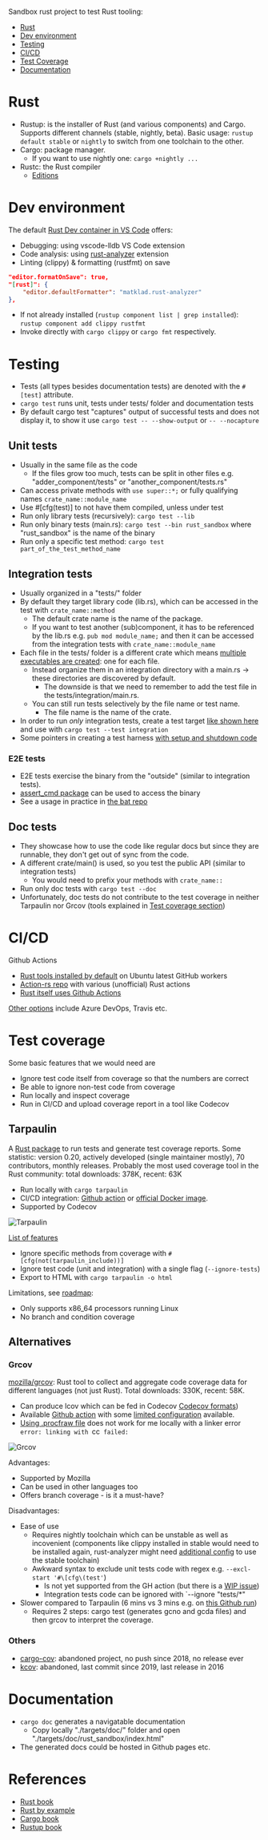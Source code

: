 Sandbox rust project to test Rust tooling:

- [Rust](#rust)
- [Dev environment](#dev-environment)
- [Testing](#testing)
- [CI/CD](#cicd)
- [Test Coverage](#test-coverage)
- [Documentation](#documentation)

# Rust

- Rustup: is the installer of Rust (and various components) and Cargo.
  Supports different channels (stable, nightly, beta). Basic usage: `rustup default stable` or
  `nightly` to switch from one toolchain to the other.
- Cargo: package manager.
  - If you want to use nightly one: `cargo +nightly ...` 
- Rustc: the Rust compiler
  - [Editions](https://doc.rust-lang.org/edition-guide/introduction.html)

# Dev environment

The default [Rust Dev container in VS
Code](https://github.com/microsoft/vscode-dev-containers/tree/main/containers/rust) offers:

- Debugging: using vscode-lldb VS Code extension
- Code analysis: using [rust-analyzer](https://marketplace.visualstudio.com/items?itemName=matklad.rust-analyzer) extension
- Linting (clippy) & formatting (rustfmt) on save
```json
"editor.formatOnSave": true, 
"[rust]": { 
    "editor.defaultFormatter": "matklad.rust-analyzer"
},
```
  - If not already installed (`rustup component list | grep installed`): `rustup component add
    clippy rustfmt`
  - Invoke directly with `cargo clippy` or `cargo fmt` respectively.

# Testing

- Tests (all types besides documentation tests) are denoted with the `#[test]` attribute.
- `cargo test` runs unit, tests under tests/ folder and documentation tests
- By default cargo test "captures" output of successful tests and does not display it, to show it
use `cargo test -- --show-output` or `-- --nocapture`

## Unit tests

- Usually in the same file as the code
  - If the files grow too much, tests can be split in other files e.g. "adder_component/tests" or
    "another_component/tests.rs"
- Can access private methods with `use super::*;` or fully qualifying names `crate_name::module_name`
- Use #[cfg(test)] to not have them compiled, unless under test
- Run only library tests (recursively): `cargo test --lib`
- Run only binary tests (main.rs): `cargo test --bin rust_sandbox` where "rust_sandbox" is the name of
  the binary
- Run only a specific test method: `cargo test part_of_the_test_method_name`

## Integration tests

- Usually organized in a "tests/" folder
- By default they target library code (lib.rs), which can be accessed in the test with `crate_name::method`
  - The default crate name is the name of the package.
  - If you want to test another (sub)component, it has to be referenced by the lib.rs e.g. `pub mod
    module_name;` and then it can be accessed from the integration tests with
    `crate_name::module_name`
- Each file in the tests/ folder is a different crate which means [multiple executables are created](https://mozilla.github.io/application-services/book/design/test-faster.html#appendix-how-to-avoid-redundant-compiles-for-benchmarks-and-integration-tests): one for each file.
  - Instead organize them in an integration directory with a main.rs -> these directories are
    discovered by default.
    - The downside is that we need to remember to add the test file in the tests/integration/main.rs.
  - You can still run tests selectively by the file name or test name.
    - The file name is the name of the crate.
- In order to run *only* integration tests, create a test target [like
  shown here](https://joshleeb.com/blog/rust-integration-tests/) and use with `cargo test --test integration` 
- Some pointers in creating a test harness [with setup and shutdown
  code](https://tjtelan.com/blog/rust-custom-test-harness/)

### E2E tests

- E2E tests exercise the binary from the "outside" (similar to integration tests).
- [assert_cmd package](https://crates.io/crates/assert_cmd) can be used to access the binary
- See a usage in practice in [the bat
  repo](https://github.com/sharkdp/bat/blob/master/tests/integration_tests.rs)

## Doc tests

- They showcase how to use the code like regular docs but since they are runnable, they don't get out
  of sync from the code. 
- A different crate/main() is used, so you test the public API (similar to integration tests)
  - You would need to prefix your methods with `crate_name::`
- Run only doc tests with `cargo test --doc`
- Unfortunately, doc tests do not contribute to the test coverage in neither Tarpaulin nor Grcov
  (tools explained in [Test coverage section](#test-coverage))

# CI/CD

Github Actions
  - [Rust tools
    installed by default](https://github.com/actions/virtual-environments/blob/ubuntu20/20220227.1/images/linux/Ubuntu2004-Readme.md#rust-tools)
    on Ubuntu latest GitHub workers
  - [Action-rs repo](https://github.com/actions-rs) with various (unofficial) Rust actions
  - [Rust itself uses Github
    Actions](https://blog.rust-lang.org/inside-rust/2020/07/23/rust-ci-is-moving-to-github-actions.html)
  
[Other options](https://doc.rust-lang.org/cargo/guide/continuous-integration.html) include Azure
DevOps, Travis etc.  

# Test coverage

Some basic features that we would need are

- Ignore test code itself from coverage so that the numbers are correct
- Be able to ignore non-test code from coverage
- Run locally and inspect coverage
- Run in CI/CD and upload coverage report in a tool like Codecov

## Tarpaulin

A [Rust package](https://crates.io/crates/cargo-tarpaulin) to run tests and generate test coverage
reports. Some statistic: version 0.20, actively developed (single maintainer mostly), 70
contributors, monthly releases. Probably the most used coverage tool in the Rust community: total downloads: 378K, recent: 63K

- Run locally with `cargo tarpaulin` 
- CI/CD integration: [Github action](https://github.com/marketplace/actions/rust-tarpaulin) or
[official Docker
image](https://github.com/xd009642/tarpaulin#github-actions).
- Supported by Codecov

![Tarpaulin](/docs/tarpaulin.jpg)

[List of features](https://github.com/xd009642/tarpaulin#features)

- Ignore specific methods from coverage with `#[cfg(not(tarpaulin_include))]`
- Ignore test code (unit and integration) with a single flag (`--ignore-tests`)
- Export to HTML with `cargo tarpaulin -o html`

Limitations, see [roadmap](https://github.com/xd009642/tarpaulin#roadmap):  
- Only supports x86_64 processors running Linux
- No branch and condition coverage

## Alternatives 

### Grcov

[mozilla/grcov](https://github.com/mozilla/grcov#example-how-to-generate-gcda-files-for-a-rust-project):
Rust tool to collect and aggregate code coverage data for different languages (not just Rust).
  Total downloads: 330K, recent: 58K.
  - Can produce lcov which can be fed in Codecov [Codecov
    formats](https://docs.codecov.com/docs/supported-report-formats))
  - Available [Github action](https://github.com/actions-rs/grcov) with some [limited configuration](https://github.com/actions-rs/grcov#config) available.
  - [Using .procfraw
    file](https://github.com/mozilla/grcov#example-how-to-generate-source-based-coverage-for-a-rust-project)
    does not work for me locally with a linker error `error: linking with `cc` failed:`

![Grcov](/docs/grcov.jpg)

Advantages:

- Supported by Mozilla
- Can be used in other languages too
- Offers branch coverage - is it a must-have?

Disadvantages:

- Ease of use
  - Requires nightly toolchain which can be unstable as well as incovenient (components like clippy
  installed in stable would need to be installed again, rust-analyzer might need [additional
  config](https://rust-analyzer.github.io/manual.html#toolchain) to use the stable toolchain)
  - Awkward syntax to exclude unit tests code with regex e.g. `--excl-start '#\[cfg\(test'`)
    - Is not yet supported from the GH action (but there is a [WIP issue](https://github.com/actions-rs/grcov/issues/80))
    - Integration tests code can be ignored with `--ignore "tests/*"
- Slower compared to Tarpaulin (6 mins vs 3 mins e.g. on [this Github
  run](https://github.com/spygi/rust-sandbox/actions/runs/2065046903))
  - Requires 2 steps: cargo test (generates gcno and gcda files) and then grcov to interpret the
  coverage.

### Others
  
- [cargo-cov](https://github.com/kennytm/cov): abandoned project, no push since 2018, no release
  ever
- [kcov](https://github.com/kennytm/cargo-kcov): abandoned, last commit since 2019, last release in 2016

# Documentation 

- `cargo doc` generates a navigatable documentation
  - Copy locally "./targets/doc/" folder and open "./targets/doc/rust_sandbox/index.html"
- The generated docs could be hosted in Github pages etc.

# References

- [Rust book](https://doc.rust-lang.org/book/)
- [Rust by example](https://doc.rust-lang.org/rust-by-example/)
- [Cargo book](https://doc.rust-lang.org/cargo/)
- [Rustup book](https://rust-lang.github.io/rustup/index.html)